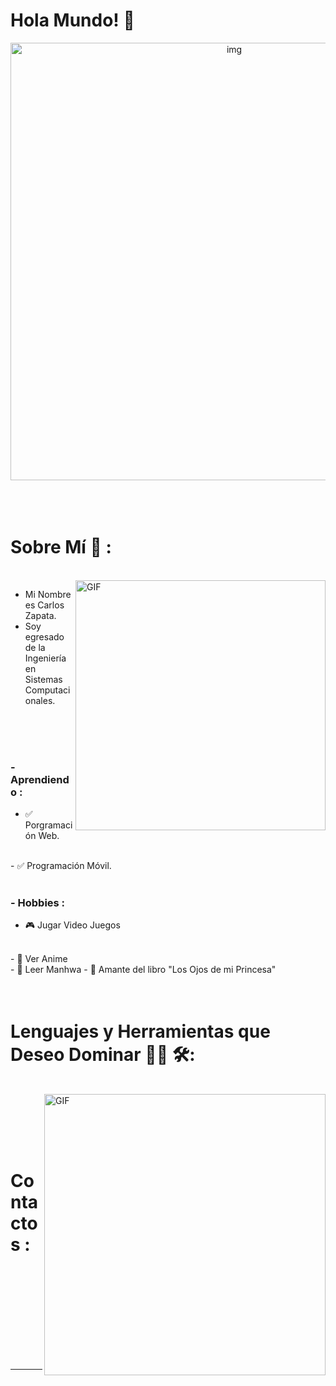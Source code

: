 # Hola Mundo! 👋

<div align="center">
<img hight="300" width="700" alt="img" align="center" src="https://github.com/EvilZeth/EvilZeth/blob/main/assets/banner/evilzeth.png?raw=true">
</div>

</br>
</br>
</br>


# Sobre Mí 💬 :
</br>

<img hight="200" width="400" alt="GIF" align="right" src="https://github.com/EvilZeth/EvilZeth/blob/main/assets/tecleo.gif?raw=true">

- Mi Nombre es Carlos Zapata.
- Soy egresado de la Ingeniería en Sistemas Computacionales.
</br>
</br>
</br>

### - Aprendiendo :
- ✅ Porgramación Web.
</br>
- ✅ Programación Móvil.
</br>
</br>


### - Hobbies : 
- 🎮 Jugar Video Juegos
</br>
- 👾 Ver Anime
</br>
- 🧐 Leer Manhwa
- 📘 Amante del libro "Los Ojos de mi Princesa"

</br>
</br>
</br>

# Lenguajes y Herramientas que Deseo Dominar 👨‍💻 🛠:
</br>

<img hight="320" width="450" align="right" alt="GIF" src="https://github.com/EvilZeth/EvilZeth/blob/main/assets/optimizando1.gif?raw=true">

</br>

<p align="center">


 
 
 
 
</p>
</br>
</br>
</br>



# Contactos :

<p>
 </br>
 </p>
 

</br>
</br>
</br>
</br>
</br>
</br>
</br>


*************
